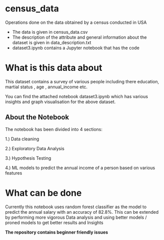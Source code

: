 # census_data
Operations done on the data obtained by a census conducted in USA
- The data is given in census_data.csv
- The description of the attribute and general information about the dataset is given in data_description.txt
- dataset3.ipynb contains a Jupyter notebook that has the code

# What is this data about
This dataset contains a survey of various people including there education, martial status , age , annual_income etc.

You can find the attached notebook dataset3.ipynb which has various insights and graph visualisation for the above dataset.

## About the Notebook
The notebook has been divided into 4 sections:

1.) Data cleaning

2.) Exploratory Data Analysis

3.) Hypothesis Testing

4.) ML models to predict the annual income of a person based on various features

# What can be done

Currently this notebook uses random forest classifier as the model to predict the annual salary with an accuracy of 82.8%. This can be extended by performing more vigorous Data analysis and using better models / proned models to get better results and Insights


**The repository contains beginner friendly issues**
